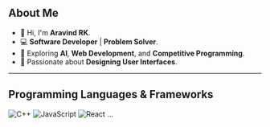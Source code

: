 ## About Me

- 👋 Hi, I'm **Aravind RK**.
- 💻 **Software Developer** | **Problem Solver**.
- 🌱 Exploring **AI**, **Web Development**, and **Competitive Programming**.
- 🎨 Passionate about **Designing User Interfaces**.

---

## Programming Languages & Frameworks

![C++](https://img.shields.io/badge/C++-00599C?style=for-the-badge&logo=c%2B%2B&logoColor=white)
![JavaScript](https://img.shields.io/badge/JavaScript-F7DF1E?style=for-the-badge&logo=javascript&logoColor=black)
![React](https://img.shields.io/badge/React-61DAFB?style=for-the-badge&logo=react&logoColor=black)
...

<!---
AravindR-K/AravindR-K is a ✨ special ✨ repository because its `README.md` (this file) appears on your GitHub profile.
You can click the Preview link to take a look at your changes.
--->
